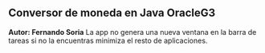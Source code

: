 ## Conversor de moneda en Java OracleG3
**Autor: Fernando Soria** 
La app no genera una nueva ventana en la barra de tareas
si no la encuentras minimiza el resto de aplicaciones.